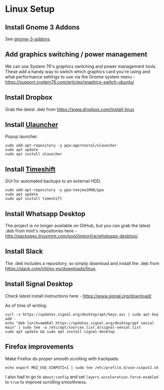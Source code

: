 Linux Setup
===========

## Install Gnome 3 Addons

See [gnome-3-addons](./gnome-3-addons.md).

## Add graphics switching / power management

We can use System 76's graphics switching and power management tools. These add a handy way to switch which graphics card you're using and what performance settings to use via the Gnome system menu - https://support.system76.com/articles/graphics-switch-ubuntu/

## Install Dropbox

Grab the latest .deb from https://www.dropbox.com/install-linux

## Install [Ulauncher](https://github.com/Ulauncher/Ulauncher/releases/latest)

Popup launcher.

```
sudo add-apt-repository -y ppa:agornostal/ulauncher
sudo apt update
sudo apt install ulauncher
```

## Install [Timeshift](https://github.com/teejee2008/timeshift)

GUI for automated backups to an external HDD.

```
sudo add-apt-repository -y ppa:teejee2008/ppa
sudo apt update
sudo apt install timeshift
```

## Install Whatsapp Desktop

The project is no longer available on GitHub, but you can grab the latest .deb from mint's repositories here - http://packages.linuxmint.com/pool/import/w/whatsapp-desktop/.

## Install Slack

The .deb includes a repository, so simply download and install the .deb from https://slack.com/intl/es-es/downloads/linux.

## Install Signal Desktop

Check latest install instructions here - https://www.signal.org/download/

As of time of writing:

```
curl -s https://updates.signal.org/desktop/apt/keys.asc | sudo apt-key add -
echo "deb [arch=amd64] https://updates.signal.org/desktop/apt xenial main" | sudo tee -a /etc/apt/sources.list.d/signal-xenial.list
sudo apt update && sudo apt install signal-desktop
```

## Firefox improvements

Make Firefox do proper smooth scrolling with trackpads:

```
echo export MOZ_USE_XINPUT2=1 | sudo tee /etc/profile.d/use-xinput2.sh
```

I also had to go to `about:config` and set `layers.acceleration.force-enabled` to `true` to improve scrolling smoothness.
